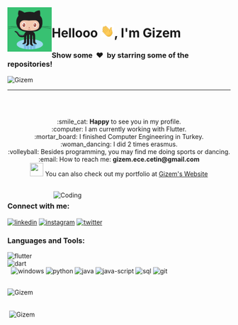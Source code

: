 
<img align="left" alt="Coding" width="100" height="100" src="https://raw.githubusercontent.com/Potential17/Potential17/master/github-logo-octocat-.gif" >
<h1>Hellooo <img src="https://raw.githubusercontent.com/ABSphreak/ABSphreak/master/gifs/Hi.gif" width="30px">, I'm Gizem</h1>
<h3>Show some &nbsp;❤️&nbsp; by starring some of the repositories!</h3>
<p align="left"> <img src="https://komarev.com/ghpvc/?username=gizemececetin&label=Profile%20views&color=129e00&style=plastic" alt="Gizem" /> </p>
<hr>
<br><br>
<p align="center">
:smile_cat: <strong>Happy</strong> to see you in my profile.<br>
:computer: I am currently working with Flutter.<br>
:mortar_board: I finished Computer Engineering in Turkey.<br>
:woman_dancing: I did 2 times erasmus.<br>
:volleyball: Besides programming, you may find me doing sports or dancing.<br>
	 :email: How to reach me: <strong>gizem.ece.cetin@gmail.com</strong> <br>
<img width="30" height="30" src="https://octodex.github.com/images/femalecodertocat.png"/>
	You can also check out my portfolio at <a href="https://gizemececetin.com">Gizem's Website</a>
  
</p>
<br>
<img align="right" alt="Coding" width="400" src="https://camo.githubusercontent.com/6607041227d81f650340ff070cc2843518acad359b57e5bb054a9fb7127aa041/68747470733a2f2f63646e2e6472696262626c652e636f6d2f75736572732f323634363432332f73637265656e73686f74732f353530373139362f636f6d70757465722e676966">

<h3 align="left">Connect with me:</h3>
<p align="left">
		
	
  [<img align="center" src="https://cdn.jsdelivr.net/npm/simple-icons@3.0.1/icons/linkedin.svg" color="purple" alt="linkedin" height="30" width="40" />](https://linkedin.com/in/gizemececetin)
 [<img align="center" src="https://cdn.jsdelivr.net/npm/simple-icons@3.0.1/icons/instagram.svg" background-color="pink" alt="instagram" height="30" width="40" />](https://instagram.com/gizemececetin)
[<img align="center" src="https://cdn.jsdelivr.net/npm/simple-icons@3.0.1/icons/twitter.svg" alt="twitter" height="30" width="40" />](https://twitter.com/gizemececetin)
</p>

<h3 align="left">Languages and Tools:</h3>
<p align="left"> 
    <img src="https://upload.wikimedia.org/wikipedia/commons/1/17/Google-flutter-logo.png" alt="flutter" width="95" height="30"/><br>
	<img src="https://upload.wikimedia.org/wikipedia/commons/a/a4/Dart-logo-wordmark.svg" alt="dart" width="70" height="60"/>
	<br>
&nbsp;
<img src="https://upload.wikimedia.org/wikipedia/commons/thumb/5/5f/Windows_logo_-_2012.svg/1200px-Windows_logo_-_2012.svg.png" alt="windows" width="40" height="40"/>
<img src="https://upload.wikimedia.org/wikipedia/commons/thumb/c/c3/Python-logo-notext.svg/1200px-Python-logo-notext.svg.png" alt="python" width="40" height="40"/>
<img src="https://images.vexels.com/media/users/3/166401/isolated/preview/b82aa7ac3f736dd78570dd3fa3fa9e24-java-programming-language-icon-by-vexels.png" alt="java" width="40" height="40"/>
	<img src="https://upload.wikimedia.org/wikipedia/commons/thumb/b/ba/Javascript_badge.svg/1200px-Javascript_badge.svg.png" alt="java-script" width="40" height="40"/>
<img src="https://cdn2.iconfinder.com/data/icons/programming-50/64/206_programming-sql-data-database-512.png" alt="sql" width="40" height="40"/>

<img src="https://www.vectorlogo.zone/logos/git-scm/git-scm-icon.svg" alt="git" width="40" height="40"/>
<br><br>

<p><img  align="left" src="https://github-readme-stats.vercel.app/api/top-langs?username=gizemececetin&show_icons=true&locale=en&layout=compact" alt="Gizem" /></p>
<br><br>
<p>&nbsp;<img align="center" src="https://github-readme-stats.vercel.app/api?username=gizemececetin&show_icons=true&theme=cob" alt="Gizem" /></p>


<!--
**gizemececetin/gizemececetin** is a ✨ _special_ ✨ repository because its `README.md` (this file) appears on your GitHub profile.

Here are some ideas to get you started:

- 🔭 I’m currently working on ...
- 🌱 I’m currently learning ...
- 👯 I’m looking to collaborate on ...
- 🤔 I’m looking for help with ...
- 💬 Ask me about ...
- 📫 How to reach me: ...
- 😄 Pronouns: ...
- ⚡ Fun fact: ...
-->

